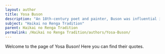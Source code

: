 ```yaml
---
layout: author
title: Yosa Buson
description: "An 18th-century poet and painter, Buson was influential in the development of the haikai no renga tradition. His poems are noted for their vivid imagery and often include themes of nature and rural life."
subject: "Haikai no Renga Tradition"
parent: Haikai no Renga Tradition
permalink: /Haikai no Renga Tradition/authors/Yosa-Buson/
---
```


Welcome to the page of Yosa Buson! Here you can find their quotes.
